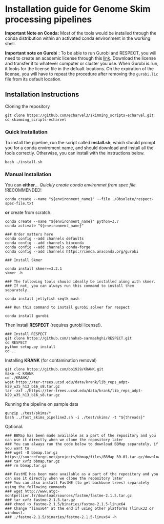 # Installation guide for Genome Skim processing pipelines

**Important Note on Conda:** Most of the tools would be installed through the conda distribution within an activated conda environment in the working shell. 

**Important note on Gurobi** : To be able to run Gurobi and RESPECT, you will need to create an academic license through this [link](https://www.gurobi.com/documentation/9.1/quickstart_mac/obtaining_a_grb_license.html). Download the license and transfer it to whatever computer or cluster you use. When Gurobi is run, it looks for the license file in the defualt locations. On the expiration of the license, you will have to repeat the procedure after removing the `gurobi.lic` file from its default location.

## Installation Instructions

Cloning the repository 
```
git clone https://github.com/echarvel3/skimming_scripts-echarvel.git
cd skimming_scripts-echarvel
```
### Quick Installation
To install the pipeline, run the script called **install.sh**, which should prompt you for a conda enviroment name, and should download and install all the tools correctly. Otherwise, you can install with the instructions below.
```
bash ./install.sh
```
### Manual Installation 

You can **either**...
_Quickly create conda environmet from spec file._ 
!RECOMMENDED!
```
conda create --name "${environment_name}" --file ./Obsolete/respect-spec-file.txt
```
**or** create from scratch.
```
conda create --name "${environment_name}" python=3.7
conda activate "${environment_name}"

### Order matters here
conda config --add channels defaults
conda config --add channels bioconda
conda config --add channels conda-forge
conda config --add channels https://conda.anaconda.org/gurobi

### Install Skmer

conda install skmer==3.2.1
skmer -h

### The following tools should ideally be installed along with skmer. 
### If not, you can always run this command to install them separately.

conda install jellyfish seqtk mash 

### Run this command to install gurobi solver for respect

conda install gurobi 
```
Then install **RESPECT** (requires gurobi license!).
```
### Install RESPECT
git clone https://github.com/shahab-sarmashghi/RESPECT.git
cd RESPECT
python setup.py install
cd ..
```
Installing **KRANK** (for contamination removal)
```
git clone https://github.com/bo1929/KRANK.git
make -C KRANK
cd ./KRANK/
wget https://ter-trees.ucsd.edu/data/krank/lib_reps_adpt-k29_w35_h13_b16_s8.tar.gz
tar -zxf ./https://ter-trees.ucsd.edu/data/krank/lib_reps_adpt-k29_w35_h13_b16_s8.tar.gz
```
Running the pipeline on sample data
```
gunzip ./test/skims/*
bash ../fast_skims_pipeline2.sh -i ./test/skims/ -t "${threads}"

```
Optional.
```
### BBMap has been made available as a part of the repository and you can use it directly when we clone the repository later
### You can always run the code below to download BBMap separately, if you want to
### wget -O bbmap.tar.gz https://sourceforge.net/projects/bbmap/files/BBMap_39.01.tar.gz/download
### tar xvfz bbmap.tar.gz
### rm bbmap.tar.gz

### FastME has been made available as a part of the repository and you can use it directly when we clone the repository later
### You can also install FastME (to get backbone trees) separately using the following commands
### wget http://www.atgc-montpellier.fr/download/sources/fastme/fastme-2.1.5.tar.gz
### tar xvfz fastme-2.1.5.tar.gz
### chmod +x fastme-2.1.5/binaries/fastme-2.1.5-linux64
### Change "linux64" at the end if using other platforms (linux32 or windows).
### ./fastme-2.1.5/binaries/fastme-2.1.5-linux64 -h
```


